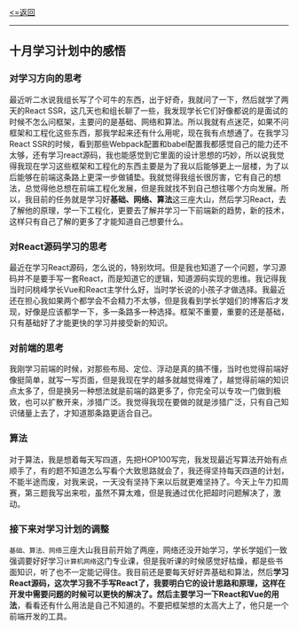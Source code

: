 [<=返回](./index.md)
<hr/>

## 十月学习计划中的感悟

### 对学习方向的思考
最近听二水说我组长写了个可牛的东西，出于好奇，我就问了一下，然后就学了两天的React SSR，这几天也和组长聊了一些，我发现学长它们好像都说的是面试的时候不怎么问框架，主要问的是基础、网络和算法。所以我就有点迷茫，如果不问框架和工程化这些东西，那我学起来还有什么用呢，现在我有点想通了。在我学习React SSR的时候，看到那些Webpack配置和babel配置我都感觉自己的能力还不太够，还有学习react源码，我也能感觉到它里面的设计思想的巧妙，所以说我觉得我现在学习这些框架和工程化的东西主要是为了我以后能够更上一层楼，为了以后能够在前端这条路上更深一步做铺垫。我就觉得我组长很厉害，它有自己的想法，总觉得他总想在前端工程化发展，但是我就找不到自己想往哪个方向发展。所以，我目前的任务就是学习好**基础、网络、算法**这三座大山，然后学习React，去了解他的原理，学一下工程化，更要去了解并学习一下前端新的趋势，新的技术，这样只有自己了解的更多了才能知道自己想要什么。

### 对React源码学习的思考
最近在学习React源码，怎么说的，特别坎坷。但是我也知道了一个问题，学习源码并不是要手写一套React，而是知道它的逻辑，知道源码实现的思维。我记得我当时问桃峰学长Vue和React主学什么好，当时学长说的小孩子才做选择。我最近还在担心我如果两个都学会不会精力不太够，但是我看到学长学姐们的博客后才发现，好像是应该都学一下，多一条路多一种选择。框架不重要，重要的还是基础，只有基础好了才能更快的学习并接受新的知识。

### 对前端的思考
我刚学习前端的时候，对那些布局、定位、浮动是真的搞不懂，当时也觉得前端好像挺简单，就写一写页面，但是我现在学的越多就越觉得难了，越觉得前端的知识点太多了，但是换另一种想法就是前端的路更多了，你完全可以专攻一门做到极致，也可以扩散开来，涉猎广泛。我觉得我现在要做的就是涉猎广泛，只有自己知识储量上去了，才知道那条路更适合自己。

### 算法
对于算法，我是想着每天写四道，先把HOP100写完，我发现最近写算法开始有点顺手了，有的题不知道怎么写看个大致思路就会了，我还得坚持每天四道的计划，不能半途而废，对我来说，一天没有坚持下来以后就更难坚持了。今天上午力扣周赛，第三题我写出来啦，虽然不算太难，但是我通过优化把超时问题解决了，激动。

### 接下来对学习计划的调整
`基础、算法、网络`三座大山我目前开始了两座，网络还没开始学习，学长学姐们一致强调要好好学习`计算机网络`这门专业课，但是我听课的时候感觉好枯燥，都是些书面知识，听了也不一定能记得住。我目前还是要每天好好弄基础和算法，然后**学习React源码，这次学习我不手写React了，我要明白它的设计思路和原理，这样在开发中需要问题的时候可以更快的解决了。**然后主要学习一下**React和Vue的用法**，看看还有什么用法是自己不知道的。不要把框架想的太高大上了，他只是一个前端开发的工具。


